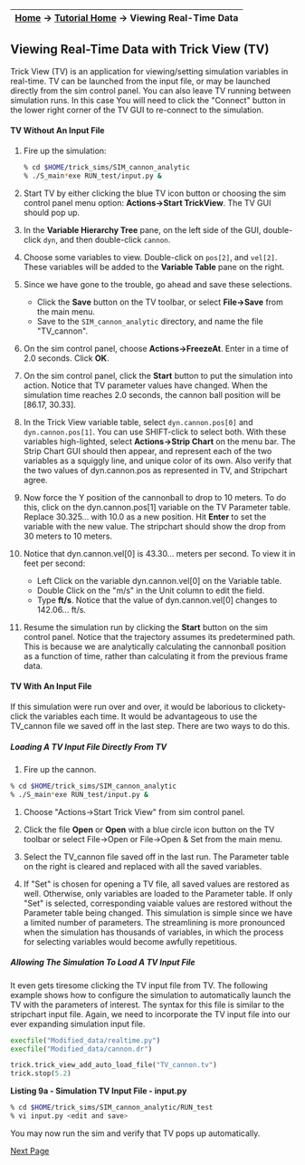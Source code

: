 | [Home](/trick) → [Tutorial Home](Tutorial) → Viewing Real-Time Data |
|-------------------------------------------------------------------|

<!-- Section -->
<a id=viewing-real-time-data-with-trick-view></a>
## Viewing Real-Time Data with Trick View (TV)

Trick View (TV) is an application for viewing/setting simulation variables in
real-time. TV can be launched from the input file, or may be launched directly
from the sim control panel. You can also leave TV running between simulation
runs. In this case You will need to click the "Connect" button in the lower right
corner of the TV GUI to re-connect to the simulation.

#### TV Without An Input File
1. Fire up the simulation:

   ```bash
   % cd $HOME/trick_sims/SIM_cannon_analytic
   % ./S_main*exe RUN_test/input.py &
   ```

1. Start TV by either clicking the blue TV icon button or choosing
the sim control panel menu option: **Actions->Start TrickView**. The TV
GUI should pop up.

1. In the **Variable Hierarchy Tree** pane, on the left side of the
GUI, double-click `dyn`, and then double-click `cannon`.

1. Choose some variables to view. Double-click on `pos[2]`, and
`vel[2]`. These variables will be added to the **Variable Table** pane on the
right.

1. Since we have gone to the trouble, go ahead and save these
selections.

    * Click the **Save** button on the TV toolbar, or select **File->Save** from
    the main menu.
    * Save to the `SIM_cannon_analytic` directory, and name the file "TV_cannon".

1. On the sim control panel, choose **Actions->FreezeAt**. Enter in a
time of 2.0 seconds. Click **OK**.

1. On the sim control panel, click the **Start** button to put the
simulation into action. Notice that TV parameter values have changed. When the
simulation time reaches 2.0 seconds, the cannon ball position will be [86.17, 30.33].

1. In the Trick View variable table, select `dyn.cannon.pos[0]` and
`dyn.cannon.pos[1]`. You can use SHIFT-click to select both. With these
variables high-lighted, select **Actions->Strip Chart** on the menu bar. The
Strip Chart GUI should then appear, and represent each of the two variables as a
squiggly line, and unique color of its own. Also verify that the two values of
dyn.cannon.pos as represented in TV, and Stripchart agree.

1. Now force the Y position of the cannonball to drop to 10
meters. To do this, click on the dyn.cannon.pos[1] variable on the TV Parameter
table. Replace 30.325... with 10.0 as a new position. Hit **Enter** to set the
variable with the new value. The stripchart should show the drop from 30 meters
to 10 meters.

1. Notice that dyn.cannon.vel[0] is 43.30... meters per second. To
view it in feet per second:
    * Left Click on the variable dyn.cannon.vel[0] on the Variable table.
    * Double Click on the "m/s" in the Unit column to edit the field.
    * Type **ft/s**. Notice that the value of dyn.cannon.vel[0] changes to
    142.06... ft/s.

1. Resume the simulation run by clicking the **Start** button on the
sim control panel. Notice that the trajectory assumes its predetermined path.
This is because we are analytically calculating the cannonball position as a
function of time, rather than calculating it from the previous frame data.


#### TV With An Input File
If this simulation were run over and over, it would be laborious to
clickety-click the variables each time. It would be advantageous to use the
TV_cannon file we saved off in the last step. There are two ways to do this.

##### Loading A TV Input File Directly From TV

1. Fire up the cannon.

```bash
% cd $HOME/trick_sims/SIM_cannon_analytic
% ./S_main*exe RUN_test/input.py &
```

1. Choose "Actions->Start Trick View" from sim control panel.

1. Click the file **Open** or **Open** with a blue circle icon button on
the TV toolbar or select File->Open or File->Open & Set from the main menu.

1. Select the TV_cannon file saved off in the last run. The Parameter
table on the right is cleared and replaced with all the saved variables.

1. If "Set" is chosen for opening a TV file, all saved values are
restored as well. Otherwise, only variables are loaded to the Parameter table.
If only "Set" is selected, corresponding vaiable values are restored without the
Parameter table being changed.
This simulation is simple since we have a limited number of parameters. The
streamlining is more pronounced when the simulation has thousands of variables,
in which the process for selecting variables would become awfully repetitious.

##### Allowing The Simulation To Load A TV Input File
It even gets tiresome clicking the TV input file from TV. The following example
shows how to configure the simulation to automatically launch the TV with the
parameters of interest. The syntax for this file is similar to the stripchart
input file.
Again, we need to incorporate the TV input file into our ever expanding
simulation input file.

```python
execfile("Modified_data/realtime.py")
execfile("Modified_data/cannon.dr")

trick.trick_view_add_auto_load_file("TV_cannon.tv")
trick.stop(5.2)
```
**Listing 9a - Simulation TV Input File - input.py**

```bash
% cd $HOME/trick_sims/SIM_cannon_analytic/RUN_test
% vi input.py <edit and save>
```

You may now run the sim and verify that TV pops up automatically.

[Next Page](ATutNumericSim)
